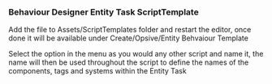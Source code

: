 <h3>Behaviour Designer Entity Task ScriptTemplate</h3>

<p>Add the file to Assets/ScriptTemplates folder and restart the editor, once done it will be available under Create/Opsive/Entity Behvaiour Template</p>

<p>Select the option in the menu as you would any other script and name it, the name will then be used throughout the script to define the names of the components, tags and systems within the Entity Task</p>
